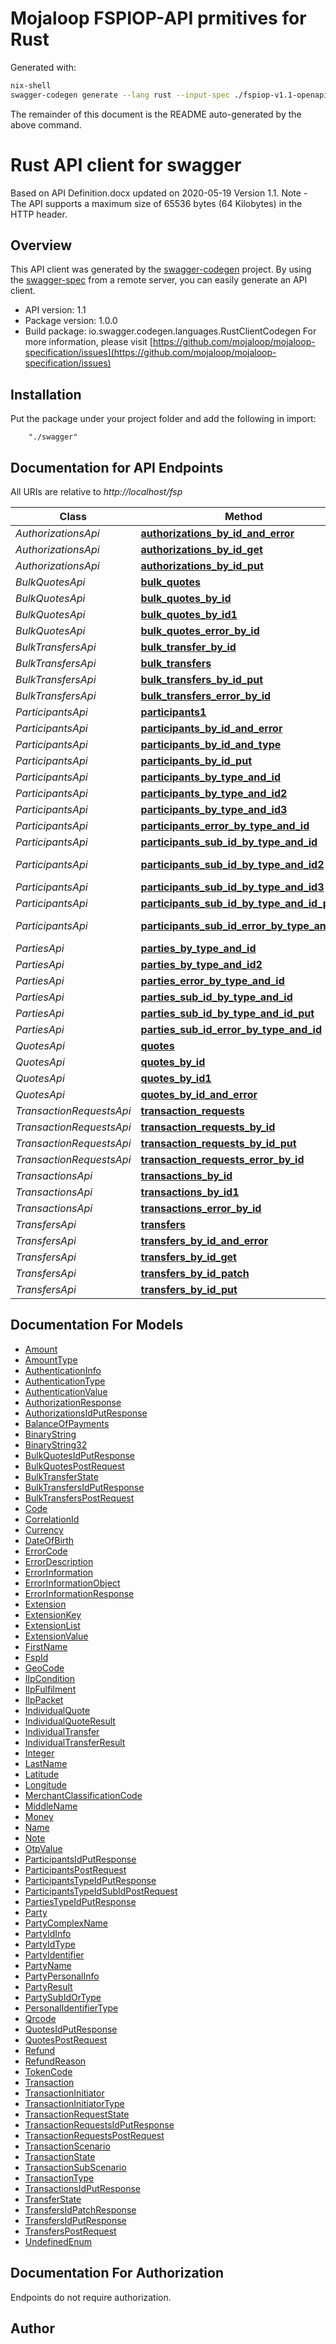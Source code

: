 
# Mojaloop FSPIOP-API prmitives for Rust
Generated with:
```sh
nix-shell
swagger-codegen generate --lang rust --input-spec ./fspiop-v1.1-openapi2.yaml
```
The remainder of this document is the README auto-generated by the above command.

# Rust API client for swagger

Based on API Definition.docx updated on 2020-05-19 Version 1.1. Note - The API supports a maximum size of 65536 bytes (64 Kilobytes) in the HTTP header.

## Overview
This API client was generated by the [swagger-codegen](https://github.com/swagger-api/swagger-codegen) project.  By using the [swagger-spec](https://github.com/swagger-api/swagger-spec) from a remote server, you can easily generate an API client.

- API version: 1.1
- Package version: 1.0.0
- Build package: io.swagger.codegen.languages.RustClientCodegen
For more information, please visit [https://github.com/mojaloop/mojaloop-specification/issues](https://github.com/mojaloop/mojaloop-specification/issues)

## Installation
Put the package under your project folder and add the following in import:
```
    "./swagger"
```

## Documentation for API Endpoints

All URIs are relative to *http://localhost/fsp*

Class | Method | HTTP request | Description
------------ | ------------- | ------------- | -------------
*AuthorizationsApi* | [**authorizations_by_id_and_error**](docs/AuthorizationsApi.md#authorizations_by_id_and_error) | **Put** /authorizations/{ID}/error | AuthorizationsByIDAndError
*AuthorizationsApi* | [**authorizations_by_id_get**](docs/AuthorizationsApi.md#authorizations_by_id_get) | **Get** /authorizations/{ID} | AuthorizationsByID
*AuthorizationsApi* | [**authorizations_by_id_put**](docs/AuthorizationsApi.md#authorizations_by_id_put) | **Put** /authorizations/{ID} | AuthorizationsByID
*BulkQuotesApi* | [**bulk_quotes**](docs/BulkQuotesApi.md#bulk_quotes) | **Post** /bulkQuotes | BulkQuotes
*BulkQuotesApi* | [**bulk_quotes_by_id**](docs/BulkQuotesApi.md#bulk_quotes_by_id) | **Get** /bulkQuotes/{ID} | BulkQuotesByID
*BulkQuotesApi* | [**bulk_quotes_by_id1**](docs/BulkQuotesApi.md#bulk_quotes_by_id1) | **Put** /bulkQuotes/{ID} | BulkQuotesByID
*BulkQuotesApi* | [**bulk_quotes_error_by_id**](docs/BulkQuotesApi.md#bulk_quotes_error_by_id) | **Put** /bulkQuotes/{ID}/error | BulkQuotesErrorByID
*BulkTransfersApi* | [**bulk_transfer_by_id**](docs/BulkTransfersApi.md#bulk_transfer_by_id) | **Get** /bulkTransfers/{ID} | BulkTransferByID
*BulkTransfersApi* | [**bulk_transfers**](docs/BulkTransfersApi.md#bulk_transfers) | **Post** /bulkTransfers | BulkTransfers
*BulkTransfersApi* | [**bulk_transfers_by_id_put**](docs/BulkTransfersApi.md#bulk_transfers_by_id_put) | **Put** /bulkTransfers/{ID} | BulkTransfersByIDPut
*BulkTransfersApi* | [**bulk_transfers_error_by_id**](docs/BulkTransfersApi.md#bulk_transfers_error_by_id) | **Put** /bulkTransfers/{ID}/error | BulkTransfersErrorByID
*ParticipantsApi* | [**participants1**](docs/ParticipantsApi.md#participants1) | **Post** /participants | Participants
*ParticipantsApi* | [**participants_by_id_and_error**](docs/ParticipantsApi.md#participants_by_id_and_error) | **Put** /participants/{ID}/error | ParticipantsByIDAndError
*ParticipantsApi* | [**participants_by_id_and_type**](docs/ParticipantsApi.md#participants_by_id_and_type) | **Post** /participants/{Type}/{ID} | ParticipantsByIDAndType
*ParticipantsApi* | [**participants_by_id_put**](docs/ParticipantsApi.md#participants_by_id_put) | **Put** /participants/{ID} | ParticipantsByID
*ParticipantsApi* | [**participants_by_type_and_id**](docs/ParticipantsApi.md#participants_by_type_and_id) | **Get** /participants/{Type}/{ID} | ParticipantsByTypeAndID
*ParticipantsApi* | [**participants_by_type_and_id2**](docs/ParticipantsApi.md#participants_by_type_and_id2) | **Delete** /participants/{Type}/{ID} | ParticipantsByTypeAndID
*ParticipantsApi* | [**participants_by_type_and_id3**](docs/ParticipantsApi.md#participants_by_type_and_id3) | **Put** /participants/{Type}/{ID} | ParticipantsByTypeAndID
*ParticipantsApi* | [**participants_error_by_type_and_id**](docs/ParticipantsApi.md#participants_error_by_type_and_id) | **Put** /participants/{Type}/{ID}/error | ParticipantsErrorByTypeAndID
*ParticipantsApi* | [**participants_sub_id_by_type_and_id**](docs/ParticipantsApi.md#participants_sub_id_by_type_and_id) | **Get** /participants/{Type}/{ID}/{SubId} | ParticipantsSubIdByTypeAndID
*ParticipantsApi* | [**participants_sub_id_by_type_and_id2**](docs/ParticipantsApi.md#participants_sub_id_by_type_and_id2) | **Delete** /participants/{Type}/{ID}/{SubId} | ParticipantsSubIdByTypeAndID
*ParticipantsApi* | [**participants_sub_id_by_type_and_id3**](docs/ParticipantsApi.md#participants_sub_id_by_type_and_id3) | **Put** /participants/{Type}/{ID}/{SubId} | ParticipantsSubIdByTypeAndID
*ParticipantsApi* | [**participants_sub_id_by_type_and_id_post**](docs/ParticipantsApi.md#participants_sub_id_by_type_and_id_post) | **Post** /participants/{Type}/{ID}/{SubId} | ParticipantsSubIdByTypeAndID
*ParticipantsApi* | [**participants_sub_id_error_by_type_and_id**](docs/ParticipantsApi.md#participants_sub_id_error_by_type_and_id) | **Put** /participants/{Type}/{ID}/{SubId}/error | ParticipantsSubIdErrorByTypeAndID
*PartiesApi* | [**parties_by_type_and_id**](docs/PartiesApi.md#parties_by_type_and_id) | **Get** /parties/{Type}/{ID} | PartiesByTypeAndID
*PartiesApi* | [**parties_by_type_and_id2**](docs/PartiesApi.md#parties_by_type_and_id2) | **Put** /parties/{Type}/{ID} | PartiesByTypeAndID2
*PartiesApi* | [**parties_error_by_type_and_id**](docs/PartiesApi.md#parties_error_by_type_and_id) | **Put** /parties/{Type}/{ID}/error | PartiesErrorByTypeAndID
*PartiesApi* | [**parties_sub_id_by_type_and_id**](docs/PartiesApi.md#parties_sub_id_by_type_and_id) | **Get** /parties/{Type}/{ID}/{SubId} | PartiesSubIdByTypeAndID
*PartiesApi* | [**parties_sub_id_by_type_and_id_put**](docs/PartiesApi.md#parties_sub_id_by_type_and_id_put) | **Put** /parties/{Type}/{ID}/{SubId} | PartiesSubIdByTypeAndID
*PartiesApi* | [**parties_sub_id_error_by_type_and_id**](docs/PartiesApi.md#parties_sub_id_error_by_type_and_id) | **Put** /parties/{Type}/{ID}/{SubId}/error | PartiesSubIdErrorByTypeAndID
*QuotesApi* | [**quotes**](docs/QuotesApi.md#quotes) | **Post** /quotes | Quotes
*QuotesApi* | [**quotes_by_id**](docs/QuotesApi.md#quotes_by_id) | **Get** /quotes/{ID} | QuotesByID
*QuotesApi* | [**quotes_by_id1**](docs/QuotesApi.md#quotes_by_id1) | **Put** /quotes/{ID} | QuotesByID
*QuotesApi* | [**quotes_by_id_and_error**](docs/QuotesApi.md#quotes_by_id_and_error) | **Put** /quotes/{ID}/error | QuotesByIDAndError
*TransactionRequestsApi* | [**transaction_requests**](docs/TransactionRequestsApi.md#transaction_requests) | **Post** /transactionRequests | TransactionRequests
*TransactionRequestsApi* | [**transaction_requests_by_id**](docs/TransactionRequestsApi.md#transaction_requests_by_id) | **Get** /transactionRequests/{ID} | TransactionRequestsByID
*TransactionRequestsApi* | [**transaction_requests_by_id_put**](docs/TransactionRequestsApi.md#transaction_requests_by_id_put) | **Put** /transactionRequests/{ID} | TransactionRequestsByID
*TransactionRequestsApi* | [**transaction_requests_error_by_id**](docs/TransactionRequestsApi.md#transaction_requests_error_by_id) | **Put** /transactionRequests/{ID}/error | TransactionRequestsErrorByID
*TransactionsApi* | [**transactions_by_id**](docs/TransactionsApi.md#transactions_by_id) | **Get** /transactions/{ID} | TransactionsByID
*TransactionsApi* | [**transactions_by_id1**](docs/TransactionsApi.md#transactions_by_id1) | **Put** /transactions/{ID} | TransactionsByID
*TransactionsApi* | [**transactions_error_by_id**](docs/TransactionsApi.md#transactions_error_by_id) | **Put** /transactions/{ID}/error | TransactionsErrorByID
*TransfersApi* | [**transfers**](docs/TransfersApi.md#transfers) | **Post** /transfers | Transfers
*TransfersApi* | [**transfers_by_id_and_error**](docs/TransfersApi.md#transfers_by_id_and_error) | **Put** /transfers/{ID}/error | TransfersByIDAndError
*TransfersApi* | [**transfers_by_id_get**](docs/TransfersApi.md#transfers_by_id_get) | **Get** /transfers/{ID} | TransfersByIDGet
*TransfersApi* | [**transfers_by_id_patch**](docs/TransfersApi.md#transfers_by_id_patch) | **Patch** /transfers/{ID} | TransfersByIDPatch
*TransfersApi* | [**transfers_by_id_put**](docs/TransfersApi.md#transfers_by_id_put) | **Put** /transfers/{ID} | TransfersByIDPut


## Documentation For Models

 - [Amount](docs/Amount.md)
 - [AmountType](docs/AmountType.md)
 - [AuthenticationInfo](docs/AuthenticationInfo.md)
 - [AuthenticationType](docs/AuthenticationType.md)
 - [AuthenticationValue](docs/AuthenticationValue.md)
 - [AuthorizationResponse](docs/AuthorizationResponse.md)
 - [AuthorizationsIdPutResponse](docs/AuthorizationsIdPutResponse.md)
 - [BalanceOfPayments](docs/BalanceOfPayments.md)
 - [BinaryString](docs/BinaryString.md)
 - [BinaryString32](docs/BinaryString32.md)
 - [BulkQuotesIdPutResponse](docs/BulkQuotesIdPutResponse.md)
 - [BulkQuotesPostRequest](docs/BulkQuotesPostRequest.md)
 - [BulkTransferState](docs/BulkTransferState.md)
 - [BulkTransfersIdPutResponse](docs/BulkTransfersIdPutResponse.md)
 - [BulkTransfersPostRequest](docs/BulkTransfersPostRequest.md)
 - [Code](docs/Code.md)
 - [CorrelationId](docs/CorrelationId.md)
 - [Currency](docs/Currency.md)
 - [DateOfBirth](docs/DateOfBirth.md)
 - [ErrorCode](docs/ErrorCode.md)
 - [ErrorDescription](docs/ErrorDescription.md)
 - [ErrorInformation](docs/ErrorInformation.md)
 - [ErrorInformationObject](docs/ErrorInformationObject.md)
 - [ErrorInformationResponse](docs/ErrorInformationResponse.md)
 - [Extension](docs/Extension.md)
 - [ExtensionKey](docs/ExtensionKey.md)
 - [ExtensionList](docs/ExtensionList.md)
 - [ExtensionValue](docs/ExtensionValue.md)
 - [FirstName](docs/FirstName.md)
 - [FspId](docs/FspId.md)
 - [GeoCode](docs/GeoCode.md)
 - [IlpCondition](docs/IlpCondition.md)
 - [IlpFulfilment](docs/IlpFulfilment.md)
 - [IlpPacket](docs/IlpPacket.md)
 - [IndividualQuote](docs/IndividualQuote.md)
 - [IndividualQuoteResult](docs/IndividualQuoteResult.md)
 - [IndividualTransfer](docs/IndividualTransfer.md)
 - [IndividualTransferResult](docs/IndividualTransferResult.md)
 - [Integer](docs/Integer.md)
 - [LastName](docs/LastName.md)
 - [Latitude](docs/Latitude.md)
 - [Longitude](docs/Longitude.md)
 - [MerchantClassificationCode](docs/MerchantClassificationCode.md)
 - [MiddleName](docs/MiddleName.md)
 - [Money](docs/Money.md)
 - [Name](docs/Name.md)
 - [Note](docs/Note.md)
 - [OtpValue](docs/OtpValue.md)
 - [ParticipantsIdPutResponse](docs/ParticipantsIdPutResponse.md)
 - [ParticipantsPostRequest](docs/ParticipantsPostRequest.md)
 - [ParticipantsTypeIdPutResponse](docs/ParticipantsTypeIdPutResponse.md)
 - [ParticipantsTypeIdSubIdPostRequest](docs/ParticipantsTypeIdSubIdPostRequest.md)
 - [PartiesTypeIdPutResponse](docs/PartiesTypeIdPutResponse.md)
 - [Party](docs/Party.md)
 - [PartyComplexName](docs/PartyComplexName.md)
 - [PartyIdInfo](docs/PartyIdInfo.md)
 - [PartyIdType](docs/PartyIdType.md)
 - [PartyIdentifier](docs/PartyIdentifier.md)
 - [PartyName](docs/PartyName.md)
 - [PartyPersonalInfo](docs/PartyPersonalInfo.md)
 - [PartyResult](docs/PartyResult.md)
 - [PartySubIdOrType](docs/PartySubIdOrType.md)
 - [PersonalIdentifierType](docs/PersonalIdentifierType.md)
 - [Qrcode](docs/Qrcode.md)
 - [QuotesIdPutResponse](docs/QuotesIdPutResponse.md)
 - [QuotesPostRequest](docs/QuotesPostRequest.md)
 - [Refund](docs/Refund.md)
 - [RefundReason](docs/RefundReason.md)
 - [TokenCode](docs/TokenCode.md)
 - [Transaction](docs/Transaction.md)
 - [TransactionInitiator](docs/TransactionInitiator.md)
 - [TransactionInitiatorType](docs/TransactionInitiatorType.md)
 - [TransactionRequestState](docs/TransactionRequestState.md)
 - [TransactionRequestsIdPutResponse](docs/TransactionRequestsIdPutResponse.md)
 - [TransactionRequestsPostRequest](docs/TransactionRequestsPostRequest.md)
 - [TransactionScenario](docs/TransactionScenario.md)
 - [TransactionState](docs/TransactionState.md)
 - [TransactionSubScenario](docs/TransactionSubScenario.md)
 - [TransactionType](docs/TransactionType.md)
 - [TransactionsIdPutResponse](docs/TransactionsIdPutResponse.md)
 - [TransferState](docs/TransferState.md)
 - [TransfersIdPatchResponse](docs/TransfersIdPatchResponse.md)
 - [TransfersIdPutResponse](docs/TransfersIdPutResponse.md)
 - [TransfersPostRequest](docs/TransfersPostRequest.md)
 - [UndefinedEnum](docs/UndefinedEnum.md)


## Documentation For Authorization
 Endpoints do not require authorization.


## Author



